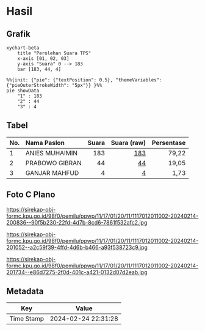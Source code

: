 # Hasil

## Grafik

```mermaid
xychart-beta
    title "Perolehan Suara TPS"
    x-axis [01, 02, 03]
    y-axis "Suara" 0 --> 183
    bar [183, 44, 4]
```

```mermaid
%%{init: {"pie": {"textPosition": 0.5}, "themeVariables": {"pieOuterStrokeWidth": "5px"}} }%%
pie showData
    "1" : 183
    "2" : 44
    "3" : 4
```

## Tabel

| No. | Nama Paslon    | Suara | Suara (raw) | Persentase |
|:--- |:-------------- | -----:| -----------:| ----------:|
| 1   | ANIES MUHAIMIN | 183   | [183][p-1]  | 79,22      |
| 2   | PRABOWO GIBRAN | 44    | [44][p-2]   | 19,05      |
| 3   | GANJAR MAHFUD  | 4     | [4][p-3]    | 1,73       |


[p-1]: https://github.com/gigit-pemilu/pemilu-2024-11-aceh/blob/main/pilpres/hitung-suara/sub/11-aceh/sub/17-bener-meriah/sub/01-pintu-rime-gayo/sub/2011-pancar-jelobok/sub/002-tps/sub/paslon-1.txt
[p-2]: https://github.com/gigit-pemilu/pemilu-2024-11-aceh/blob/main/pilpres/hitung-suara/sub/11-aceh/sub/17-bener-meriah/sub/01-pintu-rime-gayo/sub/2011-pancar-jelobok/sub/002-tps/sub/paslon-2.txt
[p-3]: https://github.com/gigit-pemilu/pemilu-2024-11-aceh/blob/main/pilpres/hitung-suara/sub/11-aceh/sub/17-bener-meriah/sub/01-pintu-rime-gayo/sub/2011-pancar-jelobok/sub/002-tps/sub/paslon-3.txt

## Foto C Plano

https://sirekap-obj-formc.kpu.go.id/98f0/pemilu/ppwp/11/17/01/20/11/1117012011002-20240214-200836--90f5b230-22fd-4d7b-8cd6-7861f532afc2.jpg

https://sirekap-obj-formc.kpu.go.id/98f0/pemilu/ppwp/11/17/01/20/11/1117012011002-20240214-201052--a2c59f39-4ffd-4d6b-b466-a93f538723c9.jpg

https://sirekap-obj-formc.kpu.go.id/98f0/pemilu/ppwp/11/17/01/20/11/1117012011002-20240214-201734--e86d7275-2f0d-401c-a421-0132d07d2eab.jpg


## Metadata

| Key        | Value               |
| ---------- | ------------------- |
| Time Stamp | 2024-02-24 22:31:28 |



